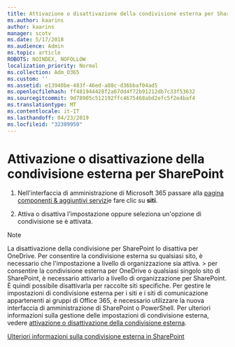 ```yaml
---
title: Attivazione o disattivazione della condivisione esterna per SharePoint
ms.author: kaarins
author: kaarins
manager: scotv
ms.date: 5/17/2018
ms.audience: Admin
ms.topic: article
ROBOTS: NOINDEX, NOFOLLOW
localization_priority: Normal
ms.collection: Adm_O365
ms.custom: ''
ms.assetid: e13940be-483f-46ed-a88c-d36bbaf04ad5
ms.openlocfilehash: ff481944428f2a67dd4f72b91212db7c33f53632
ms.sourcegitcommit: 9d78905c512192ffc4675468abd2efc5f2e4baf4
ms.translationtype: MT
ms.contentlocale: it-IT
ms.lasthandoff: 04/23/2019
ms.locfileid: "32389950"
---
```

# <a name="turn-external-sharing-on-or-off-for-sharepoint"></a>Attivazione o disattivazione della condivisione esterna per SharePoint

1. Nell'interfaccia di amministrazione di Microsoft 365 passare alla [pagina componenti &amp; aggiuntivi servizi](https://portal.office.com/adminportal/home#/Settings/ServicesAndAddIns)e fare clic su **siti**.
    
2. Attiva o disattiva l'impostazione oppure seleziona un'opzione di condivisione se è attivata.
    
> [!NOTE]
> La disattivazione della condivisione per SharePoint lo disattiva per OneDrive. Per consentire la condivisione esterna su qualsiasi sito, è necessario che l'impostazione a livello di organizzazione sia attiva. > per consentire la condivisione esterna per OneDrive o qualsiasi singolo sito di SharePoint, è necessario attivarlo a livello di organizzazione per SharePoint. È quindi possibile disattivarla per raccolte siti specifiche. Per gestire le impostazioni di condivisione esterna per i siti e i siti di comunicazione appartenenti ai gruppi di Office 365, è necessario utilizzare la nuova interfaccia di amministrazione di SharePoint o PowerShell. Per ulteriori informazioni sulla gestione delle impostazioni di condivisione esterna, vedere [attivazione o disattivazione della condivisione esterna](https://go.microsoft.com/fwlink/?linkid=866426). 
  
[Ulteriori informazioni sulla condivisione esterna in SharePoint](https://go.microsoft.com/fwlink/?linkid=734908)
  

